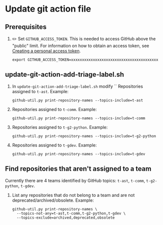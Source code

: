 # Update git action file

## Prerequisites

1. :pencil2: Set `GITHUB_ACCESS_TOKEN`.
   This is needed to access GitHub above the "public" limit.
   For information on how to obtain an access token, see
   [Creating a personal access token](https://docs.github.com/en/github/authenticating-to-github/keeping-your-account-and-data-secure/creating-a-personal-access-token).

    ```console
    export GITHUB_ACCESS_TOKEN=xxxxxxxxxxxxxxxxxxxxxxxxxxxxxxxxxxxxxxxx
    ```

## update-git-action-add-triage-label.sh


1. In `update-git-action-add-triage-label.sh` modify ``
Repositories assigned to `t-ast`.
   Example:

    ```console
    github-util.py print-repository-names --topics-include=t-ast
    ```

1. Repositories assigned to `t-comm`.
   Example:

    ```console
    github-util.py print-repository-names --topics-include=t-comm
    ```

1. Repositories assigned to `t-g2-python`.
   Example:

    ```console
    github-util.py print-repository-names --topics-include=t-g2-python
    ```

1. Repositories assigned to `t-gdev`.
   Example:

    ```console
    github-util.py print-repository-names --topics-include=t-gdev
    ```

## Find repositories that aren't assigned to a team

Currently there are 4 teams identified by GitHub topics:  `t-ast`, `t-comm`, `t-g2-python`, `t-gdev`.

1. List any repositories that do not belong to a team and are not deprecated/archived/obsolete.
   Example:

    ```console
    github-util.py print-repository-names \
      --topics-not-any=t-ast,t-comm,t-g2-python,t-gdev \
      --topics-exclude=archived,deprecated,obsolete
    ```
